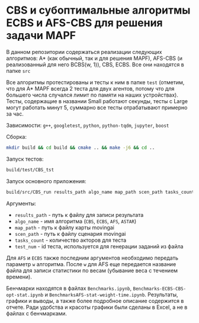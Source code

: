# CBS и субоптимальные алгоритмы ECBS и AFS-CBS для решения задачи MAPF

В данном репозитории содержаться реализации следующих алгоритмов: A* (как обычный, так и для решения MAPF), AFS-CBS (и реализованный для него BCBS(w, 1)), CBS, ECBS. Все они находятся в папке `src`

Все алгоритмы протестированы и тесты к ним в папке `test` (отметим, что для A* MAPF всегда 2 теста для двух агентов, потому что для большего числа случался лимит по памяти на наших устройствах). Тесты, содержащие в названии Small работают секунды, тесты с Large могут работать минут 5, суммарно все тесты отрабатывают примерно за час.


Зависимости: `g++`, `googletest`, `python`, `python-tqdm`, `jupyter`, `boost`

Сборка:

```bash
mkdir build && cd build && cmake .. && make -j6 && cd ..
```

Запуск тестов:

```bash
build/test/CBS_tst
```

Запуск основного приложения:

```bash
build/src/CBS_run results_path algo_name map_path scen_path tasks_count test_num
```

Аргументы:

* `results_path` - путь к файлу для записи результата
* `algo_name` - имя алгоритма (`CBS`, `ECBS`, `AFS`, `ASTAR`)
* `map_path` - путь к файлу карты movingai
* `scen_path` - путь к файлу сценария movingai
* `tasks_count` - количество акторов для теста
* `test_num` - id теста, используется для генерации заданий из файла

Для `AFS` и `ECBS` также последним аргументов необходимо передать параметр `w` алгоритма. После `w` для AFS еще передается название файла для записи статистики по весам (убывание веса с течением времени).

Бенчмарки находятся в файлах `Benchmarks.ipynb`, `Benchmarks-ECBS-CBS-opt-stat.ipynb` и `BenchmarksAFS-stat-weight-time.ipynb`. Результаты, графики и выводы, а также более подробное описание содержится в отчете. Ради удобства и красоты графики были сделаны в Excel, а не в файлах с бенчмарками.

